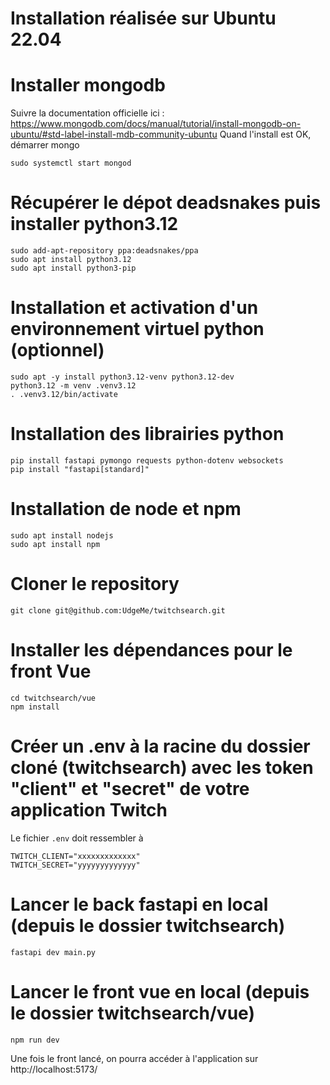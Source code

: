 # Installation réalisée sur Ubuntu 22.04

# Installer mongodb
Suivre la documentation officielle ici : https://www.mongodb.com/docs/manual/tutorial/install-mongodb-on-ubuntu/#std-label-install-mdb-community-ubuntu
Quand l'install est OK, démarrer mongo
```
sudo systemctl start mongod
```

# Récupérer le dépot deadsnakes puis installer python3.12
```
sudo add-apt-repository ppa:deadsnakes/ppa
sudo apt install python3.12
sudo apt install python3-pip
```

# Installation et activation d'un environnement virtuel python (optionnel)
```
sudo apt -y install python3.12-venv python3.12-dev
python3.12 -m venv .venv3.12
. .venv3.12/bin/activate
```

# Installation des librairies python
```
pip install fastapi pymongo requests python-dotenv websockets
pip install "fastapi[standard]"
```

# Installation de node et npm
```
sudo apt install nodejs
sudo apt install npm
```

# Cloner le repository
```
git clone git@github.com:UdgeMe/twitchsearch.git
```

# Installer les dépendances pour le front Vue
```
cd twitchsearch/vue
npm install
```

# Créer un .env à la racine du dossier cloné (twitchsearch) avec les token "client" et "secret" de votre application Twitch
Le fichier `.env` doit ressembler à
```
TWITCH_CLIENT="xxxxxxxxxxxxx"
TWITCH_SECRET="yyyyyyyyyyyyy"
```

# Lancer le back fastapi en local (depuis le dossier twitchsearch)
```
fastapi dev main.py
```

# Lancer le front vue en local (depuis le dossier twitchsearch/vue)
```
npm run dev
```
Une fois le front lancé, on pourra accéder à l'application sur http://localhost:5173/